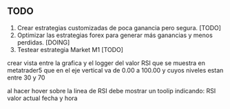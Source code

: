 
## TODO


1. Crear estrategias customizadas de poca ganancia pero segura. [TODO]
2. Optimizar las estrategias forex para generar más ganancias y menos perdidas. [DOING]
3. Testear estrategia Market M1 [TODO]

crear vista entre la grafica y el logger del valor RSI 
que se muestra en metatrader5 que en el eje vertical va de 0.00 a 100.00
y cuyos niveles estan entre 30 y 70

al hacer hover sobre la linea de RSI debe mostrar un toolip indicando:
RSI
valor actual
fecha y hora
